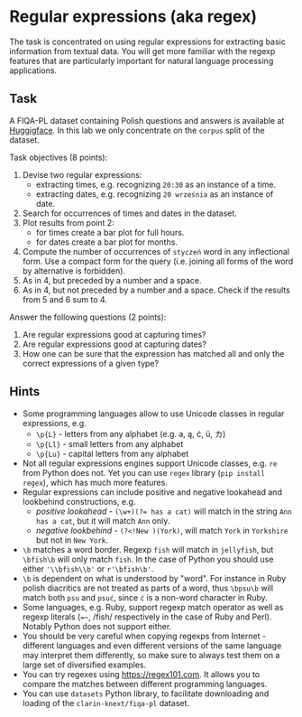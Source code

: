 # Regular expressions (aka regex)

The task is concentrated on using regular expressions for extracting basic information from textual data. 
You will get more familiar with the regexp features that are particularly important for natural language processing applications.

## Task

A FIQA-PL dataset containing Polish questions and answers is available at [Huggigface](https://huggingface.co/datasets/clarin-knext/fiqa-pl).
In this lab we only concentrate on the `corpus` split of the dataset.

Task objectives (8 points):

1. Devise two regular expressions:
   * extracting times, e.g. recognizing `20:30` as an instance of a time.
   * extracting dates, e.g. recognizing `20 września` as an instance of date.
2. Search for occurrences of times and dates in the dataset.
3. Plot results from point 2:
   * for times create a bar plot for full hours.
   * for dates create a bar plot for months.
4. Compute the number of occurrences of `styczeń` word in any inflectional form. Use a compact form for the query (i.e. joining all forms of the word by alternative is forbidden).
5. As in 4, but preceded by a number and a space.
6. As in 4, but not preceded by a number and a space. Check if the results from 5 and 6 sum to 4.


Answer the following questions (2 points):
1. Are regular expressions good at capturing times?
2. Are regular expressions good at capturing dates?
3. How one can be sure that the expression has matched all and only the correct expressions of a given type?

## Hints

* Some programming languages allow to use Unicode classes in regular expressions, e.g.
  * `\p{L}` - letters from any alphabet (e.g. a, ą, ć, ü, カ)
  * `\p{Ll}` - small letters from any alphabet
  * `\p{Lu}` - capital letters from any alphabet
* Not all regular expressions engines support Unicode classes, e.g. `re` from Python does not.
  Yet you can use `regex` library (`pip install regex`), which has much more features.
* Regular expressions can include positive and negative lookahead and lookbehind constructions, e.g.
  * *positive lookahead* - `(\w+)(?= has a cat)` will match in the string `Ann has a cat`, but it will match `Ann` only.
  * *negative lookbehind* - `(?<!New )(York)`, will match `York` in `Yorkshire` but not in `New York`.
* `\b` matches a word border. Regexp `fish` will match in `jellyfish`, but `\bfish\b` will only match `fish`.
  In the case of Python you should use either `'\\bfish\\b'` or `r'\bfish\b'`.
* `\b` is dependent on what is understood by "word". For instance in Ruby polish diacritics are not treated as parts of
  a word, thus `\bpsu\b` will match both `psu` and `psuć`, since `ć` is a non-word character in Ruby.
* Some languages, e.g. Ruby, support regexp match operator as well as regexp literals (`=~`, /fish/ respectively 
  in the case of Ruby and Perl). Notably Python does not support either.
* You should be very careful when copying regexps from Internet - different languages and even different versions of the
  same language may interpret them differently, so make sure to always test them on a large set of diversified examples.
* You can try regexes using https://regex101.com. It allows you to compare the matches between different programming languages.
* You can use `datasets` Python library, to facilitate downloading and loading of the `clarin-knext/fiqa-pl` dataset.
